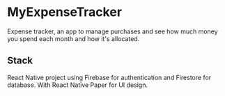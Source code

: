 # MyExpenseTracker
Expense tracker, an app to manage purchases and see how much money you spend each month and how it's allocated.

## Stack
React Native project using Firebase for authentication and Firestore for database.
With React Native Paper for UI design.

